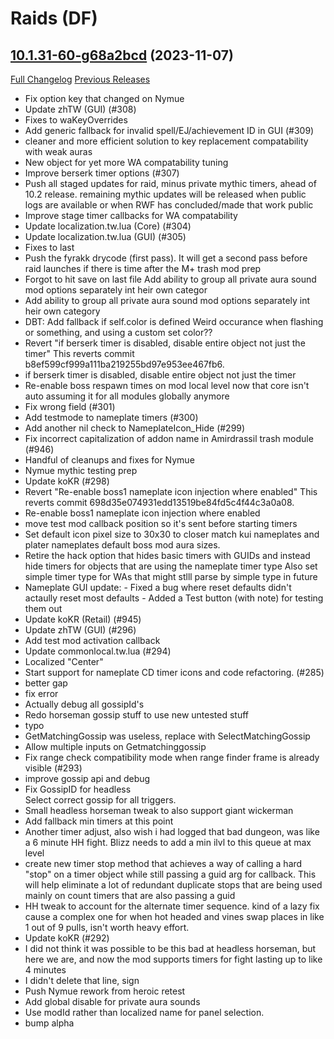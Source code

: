 # <DBM Mod> Raids (DF)

## [10.1.31-60-g68a2bcd](https://github.com/DeadlyBossMods/DBM-Retail/tree/68a2bcd4dcbcb331db29e4ede3d24ff073003f03) (2023-11-07)
[Full Changelog](https://github.com/DeadlyBossMods/DBM-Retail/compare/10.1.31...68a2bcd4dcbcb331db29e4ede3d24ff073003f03) [Previous Releases](https://github.com/DeadlyBossMods/DBM-Retail/releases)

- Fix option key that changed on Nymue  
- Update zhTW (GUI) (#308)  
- Fixes to waKeyOverrides  
- Add generic fallback for invalid spell/EJ/achievement ID in GUI (#309)  
- cleaner and more efficient solution to key replacement compatability with weak auras  
- New object for yet more WA compatability tuning  
- Improve berserk timer options (#307)  
- Push all staged updates for raid, minus private mythic timers, ahead of 10.2 release. remaining mythic updates will be released when public logs are available or when RWF has concluded/made that work public  
- Improve stage timer callbacks for WA compatability  
- Update localization.tw.lua (Core) (#304)  
- Update localization.tw.lua (GUI) (#305)  
- Fixes to last  
- Push the fyrakk drycode (first pass). It will get a second pass before raid launches if there is time after the M+ trash mod prep  
- Forgot to hit save on last file Add ability to group all private aura sound mod options separately int heir own categor  
- Add ability to group all private aura sound mod options separately int heir own category  
- DBT: Add fallback if self.color is defined Weird occurance when flashing or something, and using a custom set color??  
- Revert \"if berserk timer is disabled, disable entire object not just the timer\" This reverts commit b8ef599cf999a111ba219255bd97e953ee467fb6.  
- if berserk timer is disabled, disable entire object not just the timer  
- Re-enable boss respawn times on mod local level now that core isn't auto assuming it for all modules globally anymore  
- Fix wrong field (#301)  
- Add testmode to nameplate timers (#300)  
- Add another nil check to NameplateIcon\_Hide (#299)  
- Fix incorrect capitalization of addon name in Amirdrassil trash module (#946)  
- Handful of cleanups and fixes for Nymue  
- Nymue mythic testing prep  
- Update koKR (#298)  
- Revert \"Re-enable boss1 nameplate icon injection where enabled\" This reverts commit 698d35e074931edd13519be84fd5c4f44c3a0a08.  
- Re-enable boss1 nameplate icon injection where enabled  
- move test mod callback position so it's sent before starting timers  
- Set default icon pixel size to 30x30 to closer match kui nameplates and plater nameplates default boss mod aura sizes.  
- Retire the hack option that hides basic timers with GUIDs and instead hide timers for objects that are using the nameplate timer type Also set simple timer type for WAs that might stlll parse by simple type in future  
- Nameplate GUI update: - Fixed a bug where reset defaults didn't actaully reset most defaults - Added a Test button (with note) for testing them out  
- Update koKR (Retail) (#945)  
- Update zhTW (GUI) (#296)  
- Add test mod activation callback  
- Update commonlocal.tw.lua (#294)  
- Localized \"Center\"  
- Start support for nameplate CD timer icons and code refactoring. (#285)  
- better gap  
- fix error  
- Actually debug all gossipId's  
- Redo horseman gossip stuff to use new untested stuff  
- typo  
- GetMatchingGossip was useless, replace with SelectMatchingGossip  
- Allow multiple inputs on Getmatchinggossip  
- Fix range check compatibility mode when range finder frame is already visible (#293)  
- improve gossip api and debug  
- Fix GossipID for headless  
    Select correct gossip for all triggers.  
- Small headless horseman tweak to also support giant wickerman  
- Add fallback min timers at this point  
- Another timer adjust, also wish i had logged that bad dungeon, was like a 6 minute HH fight. Blizz needs to add a min ilvl to this queue at max level  
- create new timer stop method that achieves a way of calling a hard \"stop\" on a timer object while still passing a guid arg for callback. This will help eliminate a lot of redundant duplicate stops that are being used mainly on count timers that are also passing a guid  
- HH tweak to account for the alternate timer sequence. kind of a lazy fix cause a complex one for when hot headed and vines swap places in like 1 out of 9 pulls, isn't worth heavy effort.  
- Update koKR (#292)  
- I did not think it was possible to be this bad at headless horseman, but here we are, and now the mod supports timers for fight lasting up to like 4 minutes  
- I didn't delete that line, sign  
- Push Nymue rework from heroic retest  
- Add global disable for private aura sounds  
- Use modId rather than localized name for panel selection.  
- bump alpha  
